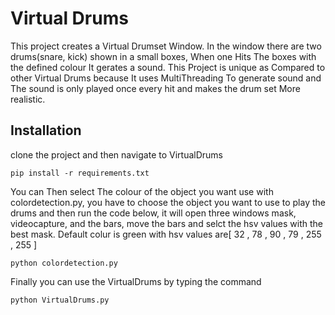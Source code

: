 # Virtual Drums
This project creates a Virtual Drumset Window. In the window there are two drums(snare, kick) shown in a small boxes, When one Hits The boxes with the defined colour It gerates a sound. This Project is unique as Compared to other Virtual Drums because It uses MultiThreading To generate sound and The sound is only played once every hit and makes the drum set More realistic.

## Installation
clone the project and then navigate to VirtualDrums
```
pip install -r requirements.txt 
```

You can Then select The colour of the object you want use with colordetection.py, you have to choose the object you want to use to play the drums and then run the code below, it will open three windows mask, videocapture, and the bars, move the bars and selct the hsv values with the best mask. Default colur is green with hsv values are[ 32 , 78 , 90 ,  79  ,  255 , 255 ] 

```
python colordetection.py
```

Finally you can use the VirtualDrums by typing the command

```
python VirtualDrums.py
```
